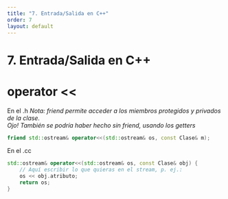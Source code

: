 ```yaml
---
title: "7. Entrada/Salida en C++"
order: 7
layout: default
---
```


# **7. Entrada/Salida en C++**

# operator <<
En el .h
*Nota: friend permite acceder a los miembros protegidos y privados de la clase.* \
*Ojo! También se podría haber hecho sin friend, usando los getters*
```cpp
friend std::ostream& operator<<(std::ostream& os, const Clase& m);
```

En el .cc
```cpp
std::ostream& operator<<(std::ostream& os, const Clase& obj) {
    // Aquí escribir lo que quieras en el stream, p. ej.:
    os << obj.atributo;  
    return os;
}
```
